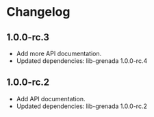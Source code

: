 # Changelog

## 1.0.0-rc.3

 - Add more API documentation.
 - Updated dependencies: lib-grenada 1.0.0-rc.4

## 1.0.0-rc.2

 - Add API documentation.
 - Updated dependencies: lib-grenada 1.0.0-rc.2
